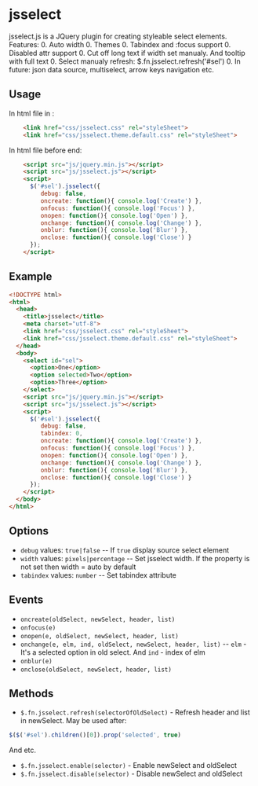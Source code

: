 jsselect
========

jsselect.js is a JQuery plugin for creating styleable select elements.
Features:
	0. Auto width
	0. Themes
	0. Tabindex and :focus support
	0. Disabled attr support
	0. Cut off long text if width set manualy. And tooltip with full text
	0. Select manualy refresh: $.fn.jsselect.refresh('#sel')
	0. In future: json data source, multiselect, arrow keys navigation etc.

Usage
-------
In html file in <head>:
```html
    <link href="css/jsselect.css" rel="styleSheet">
    <link href="css/jsselect.theme.default.css" rel="styleSheet">
```
In html file before <body> end:
```html
    <script src="js/jquery.min.js"></script>
    <script src="js/jsselect.js"></script>
    <script>
      $('#sel').jsselect({
         debug: false,
         oncreate: function(){ console.log('Create') },
         onfocus: function(){ console.log('Focus') },
         onopen: function(){ console.log('Open') },
         onchange: function(){ console.log('Change') },
         onblur: function(){ console.log('Blur') },
         onclose: function(){ console.log('Close') }
      });
    </script>
```

Example
-------
```html
<!DOCTYPE html>
<html>
  <head>
    <title>jsselect</title>
    <meta charset="utf-8">
    <link href="css/jsselect.css" rel="styleSheet">
    <link href="css/jsselect.theme.default.css" rel="styleSheet">
  </head>
  <body>
    <select id="sel">
      <option>One</option>
      <option selected>Two</option>
      <option>Three</option>
    </select>
    <script src="js/jquery.min.js"></script>
    <script src="js/jsselect.js"></script>
    <script>
      $('#sel').jsselect({
         debug: false,
		 tabindex: 0,
         oncreate: function(){ console.log('Create') },
         onfocus: function(){ console.log('Focus') },
         onopen: function(){ console.log('Open') },
         onchange: function(){ console.log('Change') },
         onblur: function(){ console.log('Blur') },
         onclose: function(){ console.log('Close') }
      });
    </script>
  </body>
</html>
```
	
Options
-------	
* `debug` values: `true|false` -- If `true` display source select element
* `width` values: `pixels|percentage` -- Set jsselect width. If the property is not set then width = auto by default
* `tabindex` values: `number` -- Set tabindex attribute

Events
------
* `oncreate(oldSelect, newSelect, header, list)`
* `onfocus(e)`
* `onopen(e, oldSelect, newSelect, header, list)`
* `onchange(e, elm, ind, oldSelect, newSelect, header, list)` -- `elm` - It's a selected option in old select. And `ind` - index of elm
* `onblur(e)`
* `onclose(oldSelect, newSelect, header, list)`

Methods
-------
* `$.fn.jsselect.refresh(selectorOfOldSelect)` - Refresh header and list in newSelect. May be used after:
```javascript
$($('#sel').children()[0]).prop('selected', true)
```
And etc.
* `$.fn.jsselect.enable(selector)` - Enable newSelect and oldSelect
* `$.fn.jsselect.disable(selector)` - Disable newSelect and oldSelect